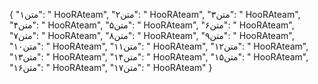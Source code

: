 {
  "متن۱": " HooRAteam",
  "متن۲": " HooRAteam",
  "متن۳": " HooRAteam",
  "متن۴": " HooRAteam",
  "متن۵": " HooRAteam",
  "متن۶": " HooRAteam",
  "متن۷": " HooRAteam",
  "متن۸": " HooRAteam",
  "متن۹": " HooRAteam",
  "متن۱۰": " HooRAteam",
  "متن۱۱": " HooRAteam",
  "متن۱۲": " HooRAteam",
  "متن۱۳": " HooRAteam",
  "متن۱۴": " HooRAteam",
  "متن۱۵": " HooRAteam",
  "متن۱۶": " HooRAteam",
  "متن۱۷": " HooRAteam"
}
